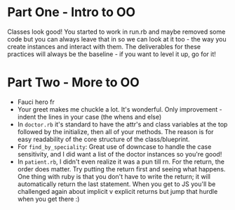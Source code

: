 # Part One - Intro to OO
Classes look good! You started to work in run.rb and maybe removed some code but you can always leave that in so we can look at it too - the way you create instances and interact with them. 
The deliverables for these practices will always be the baseline - if you want to level it up, go for it! 

# Part Two - More to OO
- Fauci hero fr
- Your greet makes me chuckle a lot. It's wonderful. Only improvement - indent the lines in your case (the whens and else)
- In `doctor.rb` it's standard to have the attr's and class variables at the top followed by the initialize, then all of your methods. The reason is for easy readability of the core structure of the class/blueprint. 
- For `find_by_speciality`: Great use of downcase to handle the case sensitivity, and I did want a list of the doctor instances so you're good! 
- In `patient.rb`, I didn't even realize it was a pun till rn. For the return, the order does matter. Try putting the return first and seeing what happens. One thing with ruby is that you don't have to write the return; it will automatically return the last statement. When you get to JS you'll be challenged again about implicit v explicit returns but jump that hurdle when you get there :) 